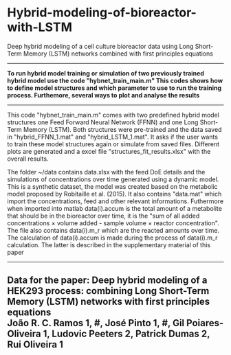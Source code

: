 # Hybrid-modeling-of-bioreactor-with-LSTM
Deep hybrid modeling of a cell culture bioreactor data using Long Short-Term Memory (LSTM) networks combined with first principles equations

------------------------------------------------------------------------------------------------------------------------------------------------------

**To run hybrid model training or simulation of two previously trained hybrid model
use the code "hybnet_train_main.m"
This codes shows how to define model structures and which parameter to use to run the
training process. Furthemore, several ways to plot and analyse the results**

------------------------------------------------------------------------------------------------------------------------------------------------------
 This code "hybnet_train_main.m" comes with two predefined hybrid model structures one Feed Forward Neural Network (FFNN) and
 one Long Short-Term Memory (LSTM). Both structures were pre-trained and the data saved in  "hybrid_FFNN_1.mat"
 and "hybrid_LSTM_1.mat". It asks if the user wants to train these model structures again
 or simulate from saved files. Different plots are generated and a excel file
 "structures_fit_results.xlsx" with the overall results.

 The folder ~/data contains data.xlsx with the feed DoE details and the
 simulations of concentrations over time generated using a dynamic model. 
 This is a synthetic dataset, the model was created based on the metabolic model 
 proposed by Robitaille et al. (2015). It also contains "data.mat"
 which import the concentrations, feed and other relevant informations.
 Futhermore when imported into matlab data(i).accum is the total
 amount of a metabolite that should be in the bioreactor over time, it is
 the "sum of all added concentrations × volume added - sample volume × reactor concentration". The
 file also contains data(i).m_r which are the reacted amounts over
 time. The calculation of data(i).accum is made during the process of
 data(i).m_r calculation. The latter is described in the supplementary
 material of this paper


------------------------------------------------------------------------------------------------------------------------------------------------------
Data for the paper: 
Deep hybrid modeling of a HEK293 process: combining Long Short-Term Memory (LSTM) networks with first principles equations												
 João R. C. Ramos 1, #, José Pinto 1, #, Gil Poiares-Oliveira 1, Ludovic Peeters 2, Patrick Dumas 2, Rui Oliveira 1	
 -----------------------------------------------------------------------------------------------------------------------------------------------------
 
